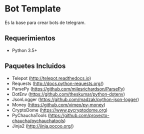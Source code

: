 # Bot Template
Es la base para crear bots de telegram.

## Requerimientos
- Python 3.5+

## Paquetes Incluidos
- Telepot (http://telepot.readthedocs.io)
- Requests (http://docs.python-requests.org/)
- ParsePy (https://github.com/milesrichardson/ParsePy)
- DotEnv (https://github.com/theskumar/python-dotenv)
- JsonLogger (https://github.com/madzak/python-json-logger)
- Money (https://github.com/vimeo/py-money)
- CryptoDome (https://www.pycryptodome.org)
- PyChauchaTools (https://github.com/proyecto-chaucha/pychauchatools)
- Jinja2 (http://jinja.pocoo.org/)

